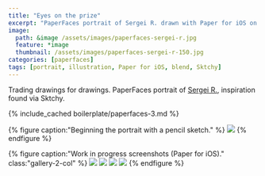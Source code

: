 ```yaml
---
title: "Eyes on the prize"
excerpt: "PaperFaces portrait of Sergei R. drawn with Paper for iOS on an iPad."
image: 
  path: &image /assets/images/paperfaces-sergei-r.jpg 
  feature: *image
  thumbnail: /assets/images/paperfaces-sergei-r-150.jpg
categories: [paperfaces]
tags: [portrait, illustration, Paper for iOS, blend, Sktchy]
---
```


Trading drawings for drawings. PaperFaces portrait of [Sergei R.](http://sktchy.com/YRsdZH ), inspiration found via Sktchy.

{% include_cached boilerplate/paperfaces-3.md %}

{% figure caption:"Beginning the portrait with a pencil sketch." %}
[![](/assets/images/paperfaces-sergei-r-process-1-750.jpg)](/assets/images/paperfaces-sergei-r-process-1-lg.jpg)
{% endfigure %}

{% figure caption:"Work in progress screenshots (Paper for iOS)." class:"gallery-2-col" %}
[![](/assets/images/paperfaces-sergei-r-process-2-600.jpg)](/assets/images/paperfaces-sergei-r-process-2-lg.jpg)
[![](/assets/images/paperfaces-sergei-r-process-3-600.jpg)](/assets/images/paperfaces-sergei-r-process-3-lg.jpg)
[![](/assets/images/paperfaces-sergei-r-process-4-600.jpg)](/assets/images/paperfaces-sergei-r-process-4-lg.jpg)
[![](/assets/images/paperfaces-sergei-r-process-5-600.jpg)](/assets/images/paperfaces-sergei-r-process-5-lg.jpg)
{% endfigure %}
